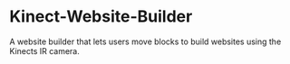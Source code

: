 # Kinect-Website-Builder
A website builder that lets users move blocks to build websites using the Kinects IR camera.
